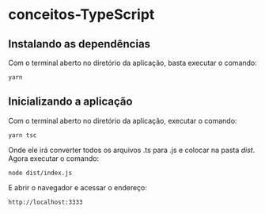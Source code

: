 # conceitos-TypeScript
## Instalando as dependências
Com o terminal aberto no diretório da aplicação, basta executar o comando:
```
yarn
```
## Inicializando a aplicação
Com o terminal aberto no diretório da aplicação, executar o comando:
```
yarn tsc
```
Onde ele irá converter todos os arquivos .ts para .js e colocar na pasta *dist*. Agora executar o comando:
```
node dist/index.js
```
E abrir o navegador e acessar o endereço:
```
http://localhost:3333
```
